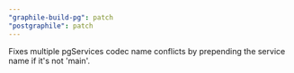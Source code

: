 ```yaml
---
"graphile-build-pg": patch
"postgraphile": patch
---
```


Fixes multiple pgServices codec name conflicts by prepending the service name if
it's not 'main'.
